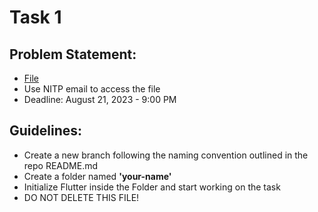 # Task 1

## Problem Statement:
- [File](https://docs.google.com/document/d/1paq9RIW60xJW92ZAC6aUnIfYqhv1EKEUlBu1bLXiSjo/edit?usp=sharing)
- Use NITP email to access the file
- Deadline: August 21, 2023 - 9:00 PM

## Guidelines:
- Create a new branch following the naming convention outlined in the repo README.md
- Create a folder named **'your-name'**
- Initialize Flutter inside the Folder and start working on the task
- DO NOT DELETE THIS FILE!


